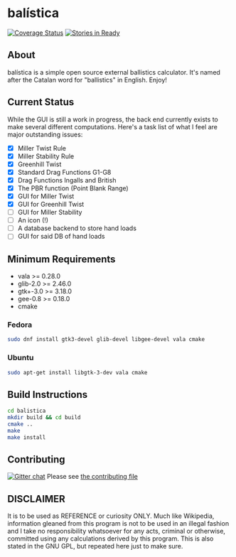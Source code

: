 # balística

[![Coverage Status](https://img.shields.io/coveralls/steveno/balistica.svg)](https://coveralls.io/r/steveno/balistica)
[![Stories in Ready](https://badge.waffle.io/steveno/balistica.png?label=ready)](https://waffle.io/steveno/balistica)

## About
balística is a simple open source external ballistics calculator. It's 
named after the Catalan word for "ballistics" in English. Enjoy!

## Current Status
While the GUI is still a work in progress, the back end currently exists
to make several different computations. Here's a task list of what I feel
are major outstanding issues:
- [x] Miller Twist Rule
- [x] Miller Stability Rule
- [x] Greenhill Twist
- [x] Standard Drag Functions G1-G8
- [x] Drag Functions Ingalls and British
- [x] The PBR function (Point Blank Range)
- [X] GUI for Miller Twist
- [X] GUI for Greenhill Twist
- [ ] GUI for Miller Stability
- [ ] An icon (!)
- [ ] A database backend to store hand loads
- [ ] GUI for said DB of hand loads

## Minimum Requirements
* vala >= 0.28.0 
* glib-2.0 >= 2.46.0
* gtk+-3.0 >= 3.18.0
* gee-0.8 >= 0.18.0
* cmake 

### Fedora
```bash
sudo dnf install gtk3-devel glib-devel libgee-devel vala cmake
```

### Ubuntu
```bash
sudo apt-get install libgtk-3-dev vala cmake
```

## Build Instructions
```bash
cd balistica
mkdir build && cd build
cmake ..
make
make install
```

## Contributing
[![Gitter chat](https://badges.gitter.im/steveno/balistica.png)](https://gitter.im/steveno/balistica)
Please see [the contributing file](https://github.com/steveno/balistica/blob/master/CONTRIBUTING.md)

## DISCLAIMER
It is to be used as REFERENCE or curiosity ONLY. Much like
Wikipedia, information gleaned from this program is not to be 
used in an illegal fashion and I take no responsibility whatsoever
for any acts, criminal or otherwise, committed using any calculations 
derived by this program. This is also stated in the GNU GPL, 
but repeated here just to make sure.
